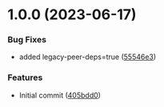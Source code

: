 # 1.0.0 (2023-06-17)


### Bug Fixes

* added legacy-peer-deps=true ([55546e3](https://github.com/phenixcoder/email-website-lambda-backend/commit/55546e38be4900e2a31677f76d2e8ec60de316d8))


### Features

* Initial commit ([405bdd0](https://github.com/phenixcoder/email-website-lambda-backend/commit/405bdd03610c4f33c9525cfdcbfcd4d31072b3fb))
